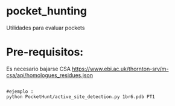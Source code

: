 # pocket_hunting
Utilidades para evaluar pockets

# Pre-requisitos:
Es necesario bajarse CSA
https://www.ebi.ac.uk/thornton-srv/m-csa/api/homologues_residues.json



<pre><code>
#ejemplo :
python PocketHunt/active_site_detection.py 1br6.pdb PT1
</code></pre>


